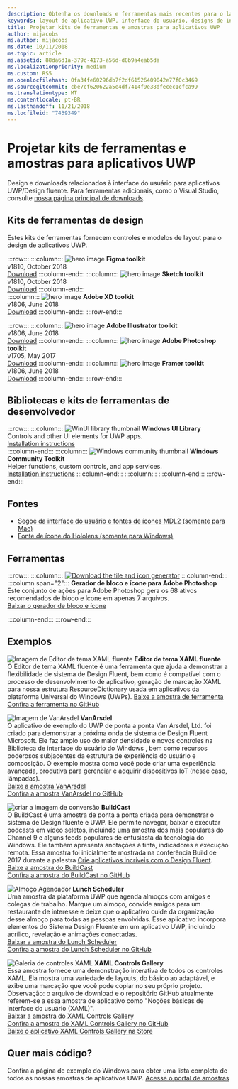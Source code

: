 ```yaml
---
description: Obtenha os downloads e ferramentas mais recentes para o layout da interface do usuário e designs de controle de aplicativos UWP.
keywords: layout de aplicativo UWP, interface do usuário, designs de interface do usuário, downloads, ferramentas UWP
title: Projetar kits de ferramentas e amostras para aplicativos UWP
author: mijacobs
ms.author: mijacobs
ms.date: 10/11/2018
ms.topic: article
ms.assetid: 88da6d1a-379c-4173-a56d-d8b9a4eab5da
ms.localizationpriority: medium
ms.custom: RS5
ms.openlocfilehash: 0fa34fe60296db7f2df61526409042e77f0c3469
ms.sourcegitcommit: cbe7cf620622a5e4df7414f9e38dfecec1cfca99
ms.translationtype: MT
ms.contentlocale: pt-BR
ms.lasthandoff: 11/21/2018
ms.locfileid: "7439349"
---
```

# <a name="design-toolkits-and-samples-for-uwp-apps"></a>Projetar kits de ferramentas e amostras para aplicativos UWP
 

Design e downloads relacionados à interface do usuário para aplicativos UWP/Design fluente. Para ferramentas adicionais, como o Visual Studio, consulte <a href="https://developer.microsoft.com/downloads">nossa página principal de downloads</a>. 


## <a name="design-toolkits"></a>Kits de ferramentas de design

Estes kits de ferramentas fornecem controles e modelos de layout para o design de aplicativos UWP.

:::row:::
    :::column:::
        ![hero image](images/figma.png)
        <b>Figma toolkit</b><br>
        v1810, October 2018<br>
        <a href="https://aka.ms/figmatoolkit">Download</a>
    :::column-end:::
    :::column:::
        ![hero image](images/sketch.png)
        <b>Sketch toolkit</b><br>
        v1810, October 2018<br>
        <a href="https://aka.ms/sketchtoolkit">Download</a>
    :::column-end:::    
    :::column:::
        ![hero image](images/adobe-xd.png)
        <b>Adobe XD toolkit</b><br>
        v1806, June 2018<br>
        <a href="https://aka.ms/adobexdtoolkit">Download</a>
    :::column-end:::
:::row-end:::

:::row:::
    :::column:::
        ![hero image](images/adobe-illustrator.png)
        <b>Adobe Illustrator toolkit</b><br>
        v1806, June 2018<br>
        <a href="https://aka.ms/adobeillustratortoolkit">Download</a>
    :::column-end:::
    :::column:::
        ![hero image](images/adobe-photoshop.png)
        <b>Adobe Photoshop toolkit</b><br>
        v1705, May 2017<br>
        <a href="https://aka.ms/adobephotoshoptoolkit">Download</a>
    :::column-end:::
    :::column:::
        ![hero image](images/framer.png)
        <b>Framer toolkit</b><br>
        v1806, June 2018<br>
        <a href="https://aka.ms/framertoolkit">Download</a>
    :::column-end:::
:::row-end:::

## <a name="developer-toolkits-and-libraries"></a>Bibliotecas e kits de ferramentas de desenvolvedor

:::row:::
    :::column:::
        ![WinUI library thumbnail](images/WinUI-library.png)
        <b>Windows UI Library</b><br>
        Controls and other UI elements for UWP apps.<br/>
        <a href="/uwp/toolkits/winui/getting-started">Installation instructions</a><br/>
    :::column-end:::
    :::column:::
        ![Windows community thumbnail](images/Windows-community-toolkit.png)
        <b>Windows Community Toolkit</b><br>
        Helper functions, custom controls, and app services.<br />
        <a href="/windows/uwpcommunitytoolkit/getting-started">Installation instructions</a>
    :::column-end:::
    :::column:::
    :::column-end:::
:::row-end:::

## <a name="fonts"></a>Fontes

* <a href="https://aka.ms/SegoeFonts">Segoe da interface do usuário e fontes de ícones MDL2 (somente para Mac)</a>
* <a href="https://aka.ms/hololensiconfont">Fonte de ícone do Hololens (somente para Windows)</a>

## <a name="tools"></a>Ferramentas

:::row:::
    :::column:::
        <a href="http://go.microsoft.com/fwlink/p/?LinkId=760394"><img src="images/tile-icon-generator.png" alt="Download the tile and icon generator"/></a>
    :::column-end:::
    :::column span="2":::
      **Gerador de bloco e ícone para Adobe Photoshop** Este conjunto de ações para Adobe Photoshop gera os 68 ativos recomendados de bloco e ícone em apenas 7 arquivos. <br/><a href="http://go.microsoft.com/fwlink/p/?LinkId=760394">Baixar o gerador de bloco e ícone</a></p>
    :::column-end:::
:::row-end:::

    
## <a name="samples"></a>Exemplos

![Imagem de Editor de tema XAML fluente](images/XamlThemeEditor_screenshot.png)
**Editor de tema XAML fluente**<br>
O Editor de tema XAML fluente é uma ferramenta que ajuda a demonstrar a flexibilidade de sistema de Design Fluent, bem como é compatível com o processo de desenvolvimento de aplicativo, geração de marcação XAML para nossa estrutura ResourceDictionary usada em aplicativos da plataforma Universal do Windows (UWPs).
<a href="https://github.com/Microsoft/fluent-xaml-theme-editor/archive/master.zip">Baixe a amostra de ferramenta</a> <br><a href="https://github.com/Microsoft/fluent-xaml-theme-editor">Confira a ferramenta no GitHub</a>

![Imagem de VanArsdel](images/VanArsdel_Screenshot.png)
**VanArsdel**<br>
O aplicativo de exemplo do UWP de ponta a ponta Van Arsdel, Ltd. foi criado para demonstrar a próxima onda de sistema de Design Fluent Microsoft. Ele faz amplo uso do maior densidade e novos controles na <a herf="https://docs.microsoft.com/uwp/toolkits/winui/">Biblioteca de interface do usuário do Windows</a> , bem como recursos poderosos subjacentes da estrutura de experiência do usuário e composição. O exemplo mostra como você pode criar uma experiência avançada, produtiva para gerenciar e adquirir dispositivos IoT (nesse caso, lâmpadas).<br>
<a href="https://github.com/Microsoft/VanArsdel/archive/master.zip">Baixe a amostra VanArsdel</a> <br><a href="https://github.com/microsoft/vanarsdel">Confira a amostra VanArsdel no GitHub</a>

![criar a imagem de conversão](images/buildcast.png)
**BuildCast**<br>
O BuildCast é uma amostra de ponta a ponta criada para demonstrar o sistema de Design fluente e UWP. Ele permite navegar, baixar e executar podcasts em vídeo seletos, incluindo uma amostra dos mais populares do Channel 9 e alguns feeds populares de entusiasta da tecnologia do Windows. Ele também apresenta anotações à tinta, indicadores e execução remota. Essa amostra foi inicialmente mostrada na conferência Build de 2017 durante a palestra <a href="https://channel9.msdn.com/Events/Build/2017/B8034">Crie aplicativos incríveis com o Design Fluent</a>. <br>
<a href="https://github.com/Microsoft/BuildCast/archive/master.zip">Baixe a amostra do BuildCast</a> <br><a href="https://github.com/Microsoft/BuildCast">Confira a amostra do BuildCast no GitHub</a>

![Almoço Agendador](images/lunchscheduler.png)
**Lunch Scheduler**<br>
Uma amostra da plataforma UWP que agenda almoços com amigos e colegas de trabalho. Marque um almoço, convide amigos para um restaurante de interesse e deixe que o aplicativo cuide da organização desse almoço para todas as pessoas envolvidas. Esse aplicativo incorpora elementos do Sistema Design Fluente em um aplicativo UWP, incluindo acrílico, revelação e animações conectadas. <br/><a href="https://github.com/Microsoft/Windows-appsample-lunch-scheduler/archive/master.zip">Baixar a amostra do Lunch Scheduler</a><br/><a href="https://github.com/Microsoft/Windows-appsample-lunch-scheduler">Confira a amostra do Lunch Scheduler no GitHub</a></p>  

![Galeria de controles XAML](images/xaml-controls-gallery.png)
**XAML Controls Gallery**<br>
Essa amostra fornece uma demonstração interativa de todos os controles XAML. Ela mostra uma variedade de layouts, do básico ao adaptável, e exibe uma marcação que você pode copiar no seu próprio projeto. Observação: o arquivo de download e o repositório GitHub atualmente referem-se a essa amostra de aplicativo como "Noções básicas de interface do usuário (XAML)". <br/><a href="https://github.com/Microsoft/Windows-universal-samples/archive/master.zip">Baixar a amostra do XAML Controls Gallery</a><br/><a href="https://github.com/Microsoft/Windows-universal-samples/tree/master/Samples/XamlUIBasics">Confira a amostra do XAML Controls Gallery no GitHub</a> <br/><a href="https://www.microsoft.com/store/apps/9msvh128x2zt">Baixe o aplicativo XAML Controls Gallery na Store</a></p>

## <a name="want-more-code"></a>Quer mais código?

Confira a página de exemplo do Windows para obter uma lista completa de todos as nossas amostras de aplicativos UWP. <a href="https://developer.microsoft.com/samples">Acesse o portal de amostras</a>
